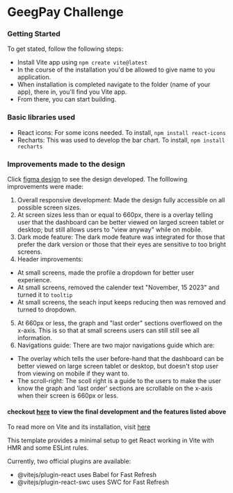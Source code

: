# GeegPay Challenge

### Getting Started

To get stated, follow the following steps:

- Install Vite app using `npm create vite@latest`
- In the course of the installation you'd be allowed to give name to you application.
- When installation is completed navigate to the folder (name of your app), there in, you'll find you Vite app.
- From there, you can start building.

### Basic libraries used

- React icons: For some icons needed. To install, `npm install react-icons`
- Recharts: This was used to develop the bar chart. To install, `npm install recharts`

### Improvements made to the design

Click [figma design](https://www.figma.com/file/IvIZCBKMfmY3Qty0Gqx6S8/Analytics-Dashboard?node-id=1%3A3&mode=dev) to see the design developed. The folllowing improvements were made:

1. Overall responsive development: Made the design fully accessible on all possible screen sizes.
2. At screen sizes less than or equal to 660px, there is a overlay telling user that the dashboard can be better viewed on larged screen tablet or desktop; but still allows users to "view anyway" while on mobile.
3. Dark mode feature: The dark mode feature was integrated for those that prefer the dark version or those that their eyes are sensitive to too bright screens.
4. Header improvements:

- At small screens, made the profile a dropdown for better user experience.
- At small screens, removed the calender text "November, 15 2023" and turned it to `tooltip`
- At small screens, the seach input keeps reducing then was removed and turned to dropdown.

5. At 660px or less, the graph and "last order" sections overflowed on the x-axis. This is so that at small screens users can still still see all information.
6. Navigations guide: There are two major navigations guide which are:

- The overlay which tells the user before-hand that the dashboard can be better viewed on large screen tablet or desktop, but doesn't stop user from viewing on mobile if they want to.
- The scroll-right: The scoll right is a guide to the users to make the user know the graph and 'last order' sections are scrollable on the x-axis when their screen is 660px or less.

#### checkout [here](https://geepay-challenge-olawale.netlify.app) to view the final development and the features listed above

To read more on Vite and its installation, visit [here](https://vitejs.dev/)

This template provides a minimal setup to get React working in Vite with HMR and some ESLint rules.

Currently, two official plugins are available:

- @vitejs/plugin-react uses Babel for Fast Refresh
- @vitejs/plugin-react-swc uses SWC for Fast Refresh
